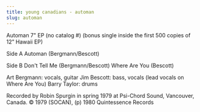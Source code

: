 ```yaml
---
title: young canadians - automan
slug: automan
---
```

Automan 7" EP (no catalog #)
(bonus single inside the first 500 copies of 12&rdquo; Hawaii EP)

Side A
Automan (Bergmann/Bescott)

Side B
Don't Tell Me (Bergmann/Bescott)
Where Are You (Bescott)

Art Bergmann: vocals, guitar
Jim Bescott: bass, vocals (lead vocals on Where Are You)
Barry Taylor: drums

Recorded by Robin Spurgin in spring 1979 at Psi-Chord Sound, Vancouver, Canada.
&copy; 1979 (SOCAN), (p) 1980 Quintessence Records
